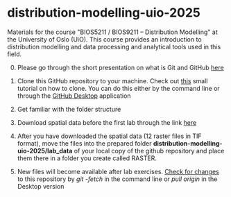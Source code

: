 # distribution-modelling-uio-2025
Materials for the course "BIOS5211 / BIOS9211 – Distribution Modelling" at the University of Oslo (UiO). This course provides an introduction to distribution modelling and data processing and analytical tools used in this field. 

0. Please go through the short presentation on what is Git and GitHub [here](https://github.com/geco-nhm/distribution-modelling-uio-2025/blob/main/additional_materials/git_version_control/git_github_overview_LK_PH.pdf)

1. Clone this GitHub repository to your machine. Check out [this](https://docs.github.com/en/repositories/creating-and-managing-repositories/cloning-a-repository) small tutorial on how to clone. You can do this either by the command line or through the [GitHub Desktop](https://desktop.github.com/) application  
2. Get familiar with the folder structure
3. Download spatial data before the first lab through the link [here](https://uio-my.sharepoint.com/:u:/g/personal/peterhor_uio_no/EXZrawRTxcNNucTHKkUf-FIBqanCux8Vd_jGHW767Xd0KA?e=FYfsa0)

4. After you have downloaded the spatial data (12 raster files in TIF format), move the files into the prepared folder **distribution-modelling-uio-2025/lab_data** of your local copy of the github repository and place them there in a folder you create called RASTER.
5. New files will become available after lab exercises. [Check for changes](https://docs.github.com/en/get-started/using-git/getting-changes-from-a-remote-repository) to this repository by *git -fetch* in the command line or *pull origin* in the Desktop version
